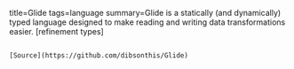 title=Glide
tags=language
summary=Glide is a statically (and dynamically) typed language designed to make reading and writing data transformations easier. [refinement types]
~~~~~~

[Source](https://github.com/dibsonthis/Glide)

